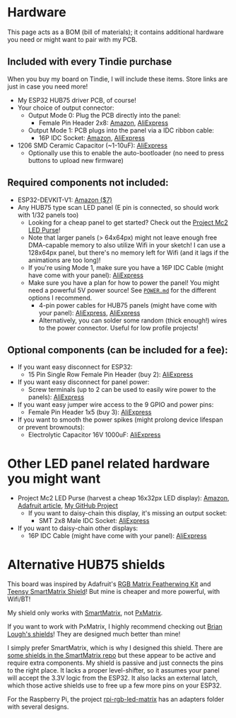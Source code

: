 # Hardware

This page acts as a BOM (bill of materials); it contains additional hardware you need or might want to pair with my PCB.

## Included with every Tindie purchase

When you buy my board on Tindie, I will include these items. Store links are just in case you need more!

* My ESP32 HUB75 driver PCB, of course!
* Your choice of output connector:
  * Output Mode 0: Plug the PCB directly into the panel:
    * Female Pin Header 2x8: [Amazon](https://smile.amazon.com/gp/product/B07VJ3JCLT/), [AliExpress](https://www.aliexpress.com/item/32747224548.html)
  * Output Mode 1: PCB plugs into the panel via a IDC ribbon cable:
    * 16P IDC Socket: [Amazon](https://smile.amazon.com/gp/product/B010V43ACO/), [AliExpress](https://www.aliexpress.com/item/32841491526.html)
* 1206 SMD Ceramic Capacitor (~1-10uF): [AliExpress](https://www.aliexpress.com/item/32879084143.html)
  * Optionally use this to enable the auto-bootloader (no need to press buttons to upload new firmware)


## Required components not included:

* ESP32-DEVKIT-V1: [Amazon ($7)](https://smile.amazon.com/gp/product/B07Q576VWZ/)
* Any HUB75 type scan LED panel (E pin is connected, so should work with 1/32 panels too)
  * Looking for a cheap panel to get started?  Check out the [Project Mc2 LED Purse](https://github.com/rorosaurus/project-mc2-led-purse)!
  * Note that larger panels (> 64x64px) might not leave enough free DMA-capable memory to also utilize Wifi in your sketch! I can use a 128x64px panel, but there's no memory left for Wifi (and it lags if the animations are too long)!
  * If you're using Mode 1, make sure you have a 16P IDC Cable (might have come with your panel): [AliExpress](https://www.aliexpress.com/item/32873766356.html)
  * Make sure you have a plan for how to power the panel! You might need a powerful 5V power source! See [`POWER.md`](https://github.com/rorosaurus/esp32-hub75-driver/blob/master/POWER.md) for the different options I recommend.
    * 4-pin power cables for HUB75 panels (might have come with your panel): [AliExpress](https://www.aliexpress.com/item/32832930794.html), [AliExpress](https://www.aliexpress.com/item/32849478998.html)
    * Alternatively, you can solder some random (thick enough!) wires to the power connector. Useful for low profile projects!


## Optional components (can be included for a fee):

* If you want easy disconnect for ESP32:
  * 15 Pin Single Row Female Pin Header (buy 2): [AliExpress](https://www.aliexpress.com/item/32962790286.html)
* If you want easy disconnect for panel power:
  * Screw terminals (up to 2 can be used to easily wire power to the panels): [AliExpress](https://www.aliexpress.com/item/32993227789.html)
* If you want easy jumper wire access to the 9 GPIO and power pins:
  * Female Pin Header 1x5 (buy 3): [AliExpress](https://www.aliexpress.com/item/32821638049.html)
* If you want to smooth the power spikes (might prolong device lifespan or prevent brownouts):
  * Electrolytic Capacitor 16V 1000uF: [AliExpress](https://www.aliexpress.com/item/32812085542.html)
  
  
# Other LED panel related hardware you might want

* Project Mc2 LED Purse (harvest a cheap 16x32px LED display): [Amazon](https://smile.amazon.com/dp/B071LQR2QG/), [Adafruit article](https://blog.adafruit.com/2019/03/06/issue-16-hackspace-magazine-can-i-hack-it-a-smart-pixel-purse-neopixels-making-hackspacemag-biglesp/), [My GitHub Project](https://github.com/rorosaurus/project-mc2-led-purse)
  * If you want to daisy-chain this display, it's missing an output socket:
    * SMT 2x8 Male IDC Socket: [AliExpress](https://www.aliexpress.com/item/32989866598.html)
* If you want to daisy-chain other displays:
  * 16P IDC Cable (might have come with your panel): [AliExpress](https://www.aliexpress.com/item/32873766356.html)

  
# Alternative HUB75 shields

This board was inspired by Adafruit's [RGB Matrix Featherwing Kit](https://www.adafruit.com/product/3036) and [Teensy SmartMatrix Shield](https://www.adafruit.com/product/1902)! But mine is cheaper and more powerful, with Wifi/BT!

My shield only works with [SmartMatrix](https://github.com/pixelmatix/SmartMatrix/tree/teensylc), not [PxMatrix](https://github.com/2dom/PxMatrix).

If you want to work with PxMatrix, I highly recommend checking out [Brian Lough's shields](https://www.tindie.com/stores/brianlough/)! They are designed much better than mine!

I simply prefer SmartMatrix, which is why I designed this shield. There are [some shields in the SmartMatrix repo](https://github.com/pixelmatix/SmartMatrix/tree/teensylc/extras/hardware) but these appear to be active and require extra components. My shield is passive and just connects the pins to the right place. It lacks a proper level-shifter, so it assumes your panel will accept the 3.3V logic from the ESP32. It also lacks an external latch, which those active shields use to free up a few more pins on your ESP32.

For the Raspberry Pi, the project [rpi-rgb-led-matrix](https://github.com/hzeller/rpi-rgb-led-matrix) has an adapters folder with several designs.
